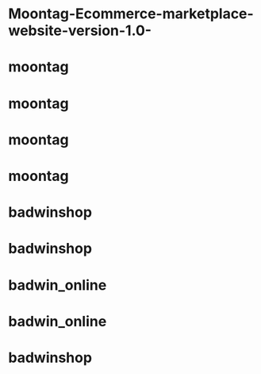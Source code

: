 # Moontag-Ecommerce-marketplace-website-version-1.0-
# moontag
# moontag
# moontag
# moontag
# badwinshop
# badwinshop
# badwin_online
# badwin_online
# badwinshop
